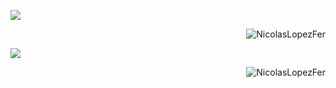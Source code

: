 

<!--

### Nicolás López Fernández 👋

**NicolasLopezFer/NicolasLopezFer** is a ✨ _special_ ✨ repository because its `README.md` (this file) appears on your GitHub profile.

Here are some ideas to get you started:

- 🔭 I’m currently working on ...
- 🌱 I’m currently learning ...
- 👯 I’m looking to collaborate on ...
- 🤔 I’m looking for help with ...
- 💬 Ask me about ...
- 📫 How to reach me: ...
- 😄 Pronouns: ...
- ⚡ Fun fact: ...
-->

<p align="left"> <img src="https://github-readme-stats.vercel.app/api/top-langs/?username=NicolasLopezFer&theme=gotham&langs_count=8&layout=compact&hide=jupyter%20notebook,html" /> <p align="right"><img src="https://github-readme-stats.vercel.app/api?username=NicolasLopezFer&show_icons=true&theme=gotham&margin_left=5" alt="NicolasLopezFer" />

<dif>
  <p align="left"> <img src="https://github-readme-stats.vercel.app/api/top-langs/?username=NicolasLopezFer&theme=gotham&langs_count=8&layout=compact&hide=jupyter%20notebook,html" />
  <p align="right"><img src="https://github-readme-stats.vercel.app/api?username=NicolasLopezFer&show_icons=true&theme=gotham&margin_left=5" alt="NicolasLopezFer" />
</div>
